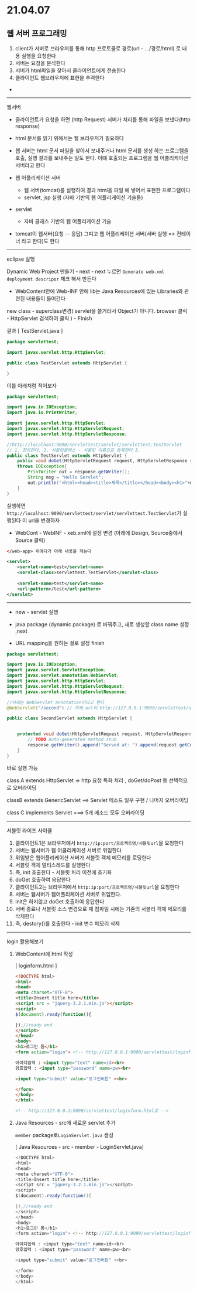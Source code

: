 # 21.04.07

## 웹 서버 프로그래밍



1. client가 서버로 브라우저를 통해 http 프로토콜로 경로(url - .../경로/html) 로 내용 실행을 요청한다
2. 서버는 요청을 분석한다
3. 서버가 html파일을 찾아서 클라이언트에게 전송한다
4. 클라이언트 웹브라우저에 표현을 추력한다



- 





---

웹서버

- 클라이언트가 요청을 하면 (http Request) 서버가 처리를 통해 파일을 보낸다(http response)

- html 문서를 읽기 위해서는 웹 브라우저가 필요하다
- 웹 서버는 html 문서 파일을 찾아서 보내주거나 html 문서를 생성 하는 프로그램을 호출, 실행 결과를 보내주는 일도 한다. 이떄 호출되는 프로그램을 웹 어플리케이션 서버라고 한다
- 웹 어플리케이션 서버
  - 웹 서버(tomcat)를 실행하여 결과 html을 파일 에 넣어서 표현한 프로그램이다
  - servlet, jsp 실행 (자바 기반의 웹 어플리케이션 기술들)
- servlet
  - 자바 클래스 기반의 웹 어플리케이션 기술

- tomcat이 웹서버(요청 -- 응답) 그피고 웹 어플리케이션 서버(서버 실행 => 컨테이너 라고 한다)도 한다





---

eclipse 실행

Dynamic Web Project 만들기 - next - next 누르면 `Generate web.xml deployment descripor` 체크 해서 만든다

- WebContent안에 Web-INF 안에 lib는 Java Resources에 있는 Libraries와 관련된 내용들이 들어간다



new class - superclass변경( servlet을 쓸거라서 Object가 아니다.  browser 클릭 - HttpServlet 검색하여 클릭 ) - FInish

결과 [ TestServlet.java ]

```java
package servlettest;

import javax.servlet.http.HttpServlet;

public class TestServlet extends HttpServlet {

}

```

이를 아래처럼 적어보자

```java
package servlettest;

import java.io.IOException;
import java.io.PrintWriter;

import javax.servlet.http.HttpServlet;
import javax.servlet.http.HttpServletRequest;
import javax.servlet.http.HttpServletResponse;

//http://localhost:9090/servlettest/servlet/servlettest.TestServlet
// 1. 정의한다. 2. 서블릿클래스 - 서블릿 이름으로 등록한다 3.
public class TestServlet extends HttpServlet {
	public void doGet(HttpServletRequest request, HttpServletResponse response)
	throws IOException{
		PrintWriter out = response.getWriter();
		String msg = "Hello Servlet";
		out.println("<html><head><title>제목</title></head><body><h1>"+msg+"</h1></body></html>");
	}
}

```



실행하면 `http://localhost:9090/servlettest/servlet/servlettest.TestServlet`가 실행된다 이 url을 변경하자

- WebCont - WebINF - xeb.xml에 설정 변경 (아래에 Design, Source중에서 Source 클릭)

```xml
</web-app> 위에다가 아래 내용을 적는다

<servlet>
	<servlet-name>test</servlet-name>
    <servlet-class>servlettest.TestServlet</servlet-class>
    
    <servlet-name>test</servlet-name>
    <url-pattern>/test</url-pattern>
</servlet>
```



---

- new - servlet  실행

- java package (dynamic package) 로 바꿔주고, 새로 생성할 class name 설정 ,next
- URL mapping을 원하는 걸로 설정 finish

```java
package servlettest;

import java.io.IOException;
import javax.servlet.ServletException;
import javax.servlet.annotation.WebServlet;
import javax.servlet.http.HttpServlet;
import javax.servlet.http.HttpServletRequest;
import javax.servlet.http.HttpServletResponse;

//아래는 WebServlet annotation이라고 한다
@WebServlet("/second") // 이제 url이 http://127.0.0.1:9090/servlettest/second로 변경되었다

public class SecondServlet extends HttpServlet {


	protected void doGet(HttpServletRequest request, HttpServletResponse response) throws ServletException, IOException {
		// TODO Auto-generated method stub
		response.getWriter().append("Served at: ").append(request.getContextPath());
	}
}
```

바로 실행 가능





class A extends HttpServlet => http 요청 특화 처리 , doGet/doPost 등 선택적으로  오버라이딩

classB extends GenericServlet ==> Servlet 메소드 일부 구현 / 나머지 오버라이딩

class C implements Servlet ===> 5개 메소드 모두 오버라이딩

---

서블릿 라이프 사이클

1. 클라이언트1은 브라우저에서 `http://ip:port/프로젝트명/서블릿url`을 요청한다
2. 서버는 웹서버가 웹 어클리케이션 서버로 위임한다
3. 위임받은 웹어플리케이션 서버가 서블릿 객체 메모리를 로딩한다
4. 서블릿 객체 멀티스레드를 실행한다
5. 즉, init 호출한다 - 서블릿 처리 이전에 초기화
6. doGet 호출하여 응답한다
7. 클라이언트2는 브라우저에서 `http:ip:port/프로젝트명/서블릿url`을 요청한다
8. 서버는 웹서버가 웹어플리케이션 서버로 위임한다.
9. init은 하지않고 doGet 호출하여 응답한다
10. 서버 종료나 서블릿 소스 변경으로 재 컴파일 시에는 기존의 서블리 객체 메모리를 삭제한다 
11. 즉, destory()를 호출한다 - init 변수 메모리 삭제





---

login 활용해보기



1. WebContent에 html 작성

   [ loginform.html ]

   ```html
   <!DOCTYPE html>
   <html>
   <head>
   <meta charset="UTF-8">
   <title>Insert title here</title>
   <script src = "jquery-3.2.1.min.js"></script>
   <script>
   $(document).ready(function(){
   
   });//ready end
   </script>
   </head>
   <body>
   <h1>로그인 폼</h1>
   <form action="login"> <!-- http://127.0.0.1:9090/servlettest/loginform.html와 같은말 -->
   
   아이디입력 : <input type="text" name=id><br>
   암호입력 : <input type="password" name=pw><br>
   
   <input type="submit" value="로그인버튼" ><br>
   
   </form>
   </body>
   </html>
   
   <!-- http://127.0.0.1:9090/servlettest/loginform.html로 -->
   
   ```

2. Java Resources - src에 새로운 servlet 추가

   `member` package로`LoginServlet.java` 생성

   [ Java Resources - src - member - LoginServlet.java]

   ```java
   <!DOCTYPE html>
   <html>
   <head>
   <meta charset="UTF-8">
   <title>Insert title here</title>
   <script src = "jquery-3.2.1.min.js"></script>
   <script>
   $(document).ready(function(){
   
   });//ready end
   </script>
   </head>
   <body>
   <h1>로그인 폼</h1>
   <form action="login"> <!-- http://127.0.0.1:9090/servlettest/loginform.html와 같은말 -->
   
   아이디입력 : <input type="text" name=id><br>
   암호입력 : <input type="password" name=pw><br>
   
   <input type="submit" value="로그인버튼" ><br>
   
   </form>
   </body>
   </html>
   ```

   